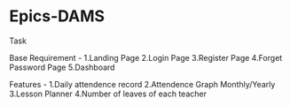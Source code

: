 # Epics-DAMS

Task

Base Requirement - 
1.Landing Page
2.Login Page
3.Register Page
4.Forget Password Page
5.Dashboard

Features - 
1.Daily attendence record 
2.Attendence Graph Monthly/Yearly
3.Lesson Planner
4.Number of leaves of each teacher
